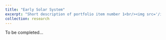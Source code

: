 ```yaml
---
title: "Early Solar System"
excerpt: "Short description of portfolio item number 1<br/><img src='/images/500x300.png'>"
collection: research
---
```

To be completed...
